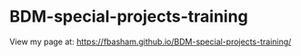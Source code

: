 # BDM-special-projects-training

View my page at:  https://fbasham.github.io/BDM-special-projects-training/
